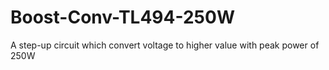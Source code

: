 # Boost-Conv-TL494-250W
 A step-up circuit which convert voltage to higher value with peak power of 250W
